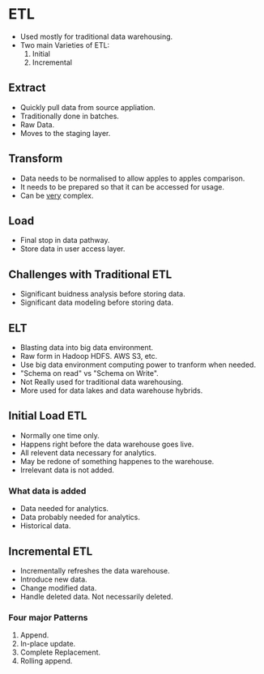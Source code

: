 # ETL
* Used mostly for traditional data warehousing. 
* Two main Varieties of ETL: 
	1. Initial 
	2. Incremental
## Extract
* Quickly pull data from source appliation. 
* Traditionally done in batches.
* Raw Data.
* Moves to the staging layer.

## Transform 

* Data needs to be normalised to allow apples to apples comparison.
* It needs to be prepared so that it can be accessed for usage.
* Can be <u>very</u> complex.

## Load
* Final stop in data pathway.
* Store data in user access layer.

## Challenges with Traditional ETL
* Significant buidness analysis before storing data.
* Significant data modeling before storing data. 

## ELT
* Blasting data into big data environment.
* Raw form in Hadoop HDFS. AWS S3, etc. 
* Use big data environment computing power to tranform when needed. 
* "Schema on read" vs "Schema on Write".
*  Not Really used for traditional data warehousing.
*  More used for data lakes and data warehouse hybrids. 

## Initial Load ETL 
* Normally one time only.
* Happens right before the data warehouse goes live.
* All relevent data necessary for analytics.
* May be redone of something happenes to the warehouse.
* Irrelevant data is not added. 

### What data is added
* Data needed for analytics. 
* Data probably needed for analytics. 
* Historical data. 

## Incremental ETL 
* Incrementally refreshes the data warehouse.
* Introduce new data. 
* Change modified data.
* Handle deleted data. Not necessarily deleted. 

### Four major Patterns
1. Append.
2. In-place update.
3. Complete Replacement.
4. Rolling append.